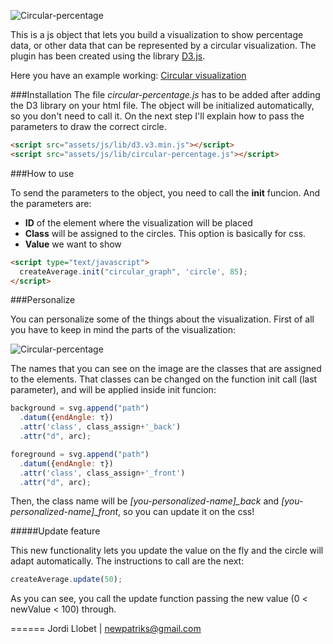 
![Circular-percentage](http://s1.postimg.org/x59zrod27/Captura_de_pantalla_2015_02_24_a_las_23_06_36.png)

This is a js object that lets you build a visualization to show percentage data, or other data that can be represented by a circular visualization. The plugin has been created using the library [D3.js](http://d3js.org/).

Here you have an example working: [Circular visualization](http://jordillobet.es/projects/circular-visualization/)

###Installation
The file *circular-percentage.js* has to be added after adding the D3 library on your html file. The object will be initialized automatically, so you don't need to call it. On the next step I'll explain how to pass the parameters to draw the correct circle.
```html
<script src="assets/js/lib/d3.v3.min.js"></script>
<script src="assets/js/lib/circular-percentage.js"></script>
```

###How to use

To send the parameters to the object, you need to call the **init** funcion. And the parameters are:
- **ID** of the element where the visualization will be placed
- **Class** will be assigned to the circles. This option is basically for css.
- **Value** we want to show

```html
<script type="text/javascript">
  createAverage.init("circular_graph", 'circle', 85);
</script>
```

###Personalize

You can personalize some of the things about the visualization. First of all you have to keep in mind the parts of the visualization:

![Circular-percentage](http://s9.postimg.org/4001tuz5b/circle_visualization_details.jpg)

The names that you can see on the image are the classes that are assigned to the elements. That classes can be changed on the function init call (last parameter), and will be applied inside init funcion:

```javascript
background = svg.append("path")
  .datum({endAngle: τ})
  .attr('class', class_assign+'_back')
  .attr("d", arc);

foreground = svg.append("path")
  .datum({endAngle: τ})
  .attr('class', class_assign+'_front')
  .attr("d", arc);
```

Then, the class name will be *[you-personalized-name]_back* and *[you-personalized-name]_front*, so you can update it on the css!

#####Update feature

This new functionality lets you update the value on the fly and the circle will adapt automatically. The instructions to call are the next:

```javascript
createAverage.update(50);
```

As you can see, you call the update function passing the new value (0 < newValue < 100) through. 


======
Jordi Llobet | newpatriks@gmail.com 
